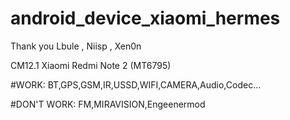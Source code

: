 # android_device_xiaomi_hermes
Thank you Lbule , Niisp , Xen0n

CM12.1 Xiaomi Redmi Note 2 (MT6795)

#WORK:
BT,GPS,GSM,IR,USSD,WIFI,CAMERA,Audio,Codec...

#DON'T WORK:
FM,MIRAVISION,Engeenermod


